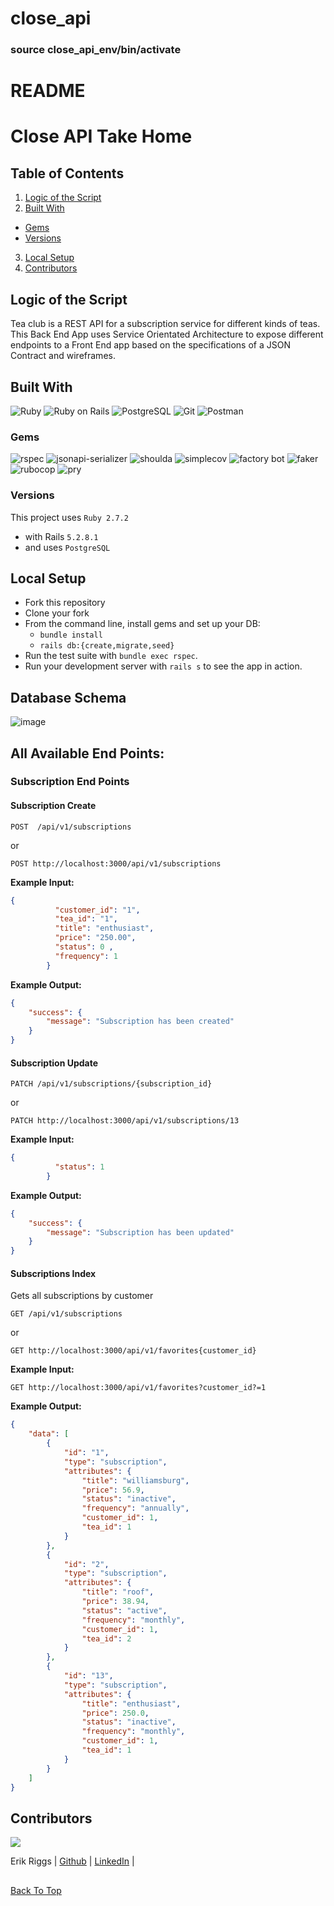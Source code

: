 # close_api
### source close_api_env/bin/activate
# README

# Close API Take Home

## Table of Contents

1. [Logic of the Script](#logic-of-the-script)
2. [Built With](#built-with)
- [Gems](#gems)
- [Versions](#versions)
3. [Local Setup](#local-setup)
4. [Contributors](#contributors)

## Logic of the Script

Tea club is a REST API for a subscription service for different kinds of teas.  This Back End App uses
Service Orientated Architecture to expose different endpoints to a Front End app based on the
specifications of a JSON Contract and wireframes.

## Built With

![Ruby](https://img.shields.io/badge/Ruby-CC342D?style=for-the-badge&logo=ruby&logoColor=white)
![Ruby on Rails](https://img.shields.io/badge/Ruby_on_Rails-CC0000?style=for-the-badge&logo=ruby-on-rails&logoColor=white)
![PostgreSQL](https://img.shields.io/badge/PostgreSQL-316192?style=for-the-badge&logo=postgresql&logoColor=white)
![Git](https://img.shields.io/badge/GIT-E44C30?style=for-the-badge&logo=git&logoColor=white)
![Postman](https://img.shields.io/badge/Postman-FF6C37?style=for-the-badge&logo=Postman&logoColor=white)

### Gems

![rspec](https://img.shields.io/gem/v/rspec-rails?label=rspec&style=flat-square)
![jsonapi-serializer](https://img.shields.io/badge/jsonapi--serializer-v%202.2.0-green)
![shoulda](https://img.shields.io/gem/v/shoulda-matchers?label=shoulda-matchers&style=flat-square)
![simplecov](https://img.shields.io/gem/v/simplecov?label=simplecov&style=flat-square)
![factory bot](https://img.shields.io/gem/v/factory_bot_rails?color=blue&label=factory_bot_rails)
![faker](https://img.shields.io/gem/v/faker?color=blue&label=faker)
![rubocop](https://img.shields.io/gem/v/rubocop?color=blue&label=rubocop)
![pry](https://img.shields.io/gem/v/pry?color=blue&label=pry)

### Versions

This project uses `Ruby 2.7.2`

- with Rails `5.2.8.1`
- and uses `PostgreSQL`

## Local Setup

* Fork this repository
* Clone your fork
* From the command line, install gems and set up your DB:
    * `bundle install`
    * `rails db:{create,migrate,seed}`
* Run the test suite with `bundle exec rspec`.
* Run your development server with `rails s` to see the app in action.

## Database Schema

![image](app/assets/Tea_club_schema.png)


## All Available End Points:

### Subscription End Points

#### Subscription Create



`POST  /api/v1/subscriptions`

or

`POST http://localhost:3000/api/v1/subscriptions`



<b>Example Input:</b>

```json
{
          "customer_id": "1",
          "tea_id": "1",
          "title": "enthusiast",
          "price": "250.00",
          "status": 0 ,
          "frequency": 1
        }
```
<b>Example Output:</b>
```json
{
    "success": {
        "message": "Subscription has been created"
    }
}
```

#### Subscription Update


`PATCH /api/v1/subscriptions/{subscription_id}`

or

`PATCH http://localhost:3000/api/v1/subscriptions/13`

<b>Example Input:</b>
```json
{
          "status": 1
        }
```


<b>Example Output:</b>
```json
{
    "success": {
        "message": "Subscription has been updated"
    }
}
```
#### Subscriptions Index

Gets all subscriptions by customer

`GET /api/v1/subscriptions`

or

`GET http://localhost:3000/api/v1/favorites{customer_id}`

<b>Example Input:</b>

`GET http://localhost:3000/api/v1/favorites?customer_id?=1`

<b>Example Output:</b>
```json
{
    "data": [
        {
            "id": "1",
            "type": "subscription",
            "attributes": {
                "title": "williamsburg",
                "price": 56.9,
                "status": "inactive",
                "frequency": "annually",
                "customer_id": 1,
                "tea_id": 1
            }
        },
        {
            "id": "2",
            "type": "subscription",
            "attributes": {
                "title": "roof",
                "price": 38.94,
                "status": "active",
                "frequency": "monthly",
                "customer_id": 1,
                "tea_id": 2
            }
        },
        {
            "id": "13",
            "type": "subscription",
            "attributes": {
                "title": "enthusiast",
                "price": 250.0,
                "status": "inactive",
                "frequency": "monthly",
                "customer_id": 1,
                "tea_id": 1
            }
        }
    ]
}
```
##


## Contributors


<img src="https://avatars.githubusercontent.com/u/106836658?s=120&v=4" />

Erik Riggs | [Github](https://github.com/eriggs0207) | [LinkedIn](https://www.linkedin.com/in/erik-riggs/) |

##

[Back To Top](#back-end-repository-for-lunch-and-learn)
